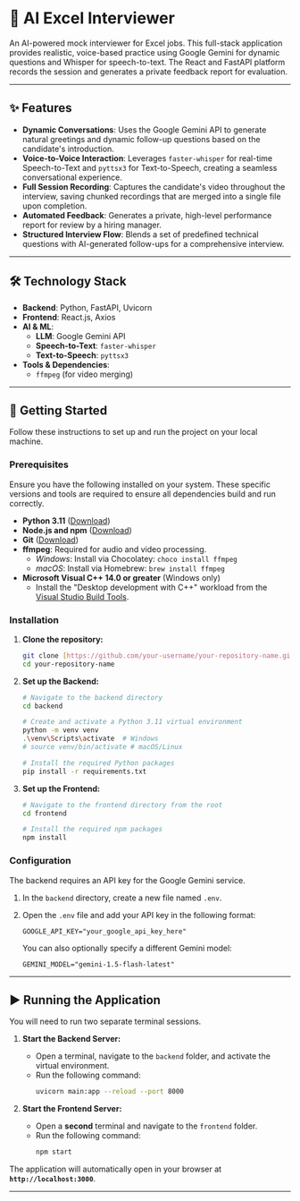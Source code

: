 # 🤖 AI Excel Interviewer

An AI-powered mock interviewer for Excel jobs. This full-stack application provides realistic, voice-based practice using Google Gemini for dynamic questions and Whisper for speech-to-text. The React and FastAPI platform records the session and generates a private feedback report for evaluation.

---

## ✨ Features

* **Dynamic Conversations**: Uses the Google Gemini API to generate natural greetings and dynamic follow-up questions based on the candidate's introduction.
* **Voice-to-Voice Interaction**: Leverages `faster-whisper` for real-time Speech-to-Text and `pyttsx3` for Text-to-Speech, creating a seamless conversational experience.
* **Full Session Recording**: Captures the candidate's video throughout the interview, saving chunked recordings that are merged into a single file upon completion.
* **Automated Feedback**: Generates a private, high-level performance report for review by a hiring manager.
* **Structured Interview Flow**: Blends a set of predefined technical questions with AI-generated follow-ups for a comprehensive interview.

---

## 🛠️ Technology Stack

* **Backend**: Python, FastAPI, Uvicorn
* **Frontend**: React.js, Axios
* **AI & ML**:
    * **LLM**: Google Gemini API
    * **Speech-to-Text**: `faster-whisper`
    * **Text-to-Speech**: `pyttsx3`
* **Tools & Dependencies**:
    * `ffmpeg` (for video merging)

---

## 🚀 Getting Started

Follow these instructions to set up and run the project on your local machine.

### Prerequisites

Ensure you have the following installed on your system. These specific versions and tools are required to ensure all dependencies build and run correctly.

* **Python 3.11** ([Download](https://www.python.org/downloads/windows/))
* **Node.js and npm** ([Download](https://nodejs.org/en))
* **Git** ([Download](https://git-scm.com/downloads))
* **ffmpeg**: Required for audio and video processing.
    * *Windows*: Install via Chocolatey: `choco install ffmpeg`
    * *macOS*: Install via Homebrew: `brew install ffmpeg`
* **Microsoft Visual C++ 14.0 or greater** (Windows only)
    * Install the "Desktop development with C++" workload from the [Visual Studio Build Tools](https://visualstudio.microsoft.com/visual-cpp-build-tools/).

### Installation

1.  **Clone the repository:**
    ```sh
    git clone [https://github.com/your-username/your-repository-name.git](https://github.com/your-username/your-repository-name.git)
    cd your-repository-name
    ```

2.  **Set up the Backend:**
    ```sh
    # Navigate to the backend directory
    cd backend

    # Create and activate a Python 3.11 virtual environment
    python -m venv venv
    .\venv\Scripts\activate  # Windows
    # source venv/bin/activate # macOS/Linux

    # Install the required Python packages
    pip install -r requirements.txt
    ```

3.  **Set up the Frontend:**
    ```sh
    # Navigate to the frontend directory from the root
    cd frontend

    # Install the required npm packages
    npm install
    ```

### Configuration

The backend requires an API key for the Google Gemini service.

1.  In the `backend` directory, create a new file named `.env`.
2.  Open the `.env` file and add your API key in the following format:

    ```env
    GOOGLE_API_KEY="your_google_api_key_here"
    ```
    You can also optionally specify a different Gemini model:
    ```env
    GEMINI_MODEL="gemini-1.5-flash-latest"
    ```

---

## ▶️ Running the Application

You will need to run two separate terminal sessions.

1.  **Start the Backend Server:**
    * Open a terminal, navigate to the `backend` folder, and activate the virtual environment.
    * Run the following command:
        ```sh
        uvicorn main:app --reload --port 8000
        ```

2.  **Start the Frontend Server:**
    * Open a **second** terminal and navigate to the `frontend` folder.
    * Run the following command:
        ```sh
        npm start
        ```

The application will automatically open in your browser at **`http://localhost:3000`**.

---